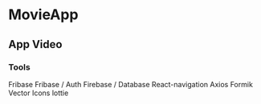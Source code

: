 # MovieApp
## App Video

### Tools
Fribase
Fribase / Auth
Firebase / Database
React-navigation
Axios
Formik
Vector Icons
lottie
